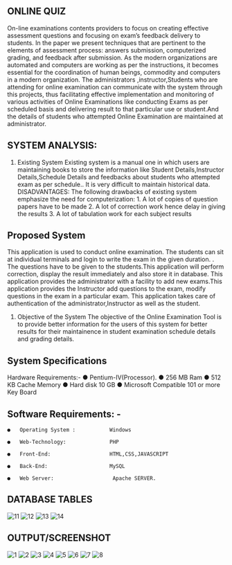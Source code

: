 ## ONLINE QUIZ
On-line examinations contents providers to focus on creating effective assessment questions and focusing on exam’s feedback delivery to students. In the paper we present techniques that are pertinent to the elements of assessment process: answers submission, computerized grading, and feedback after submission.
As the modern organizations are automated and computers are working as per the instructions, it becomes essential for the coordination of human beings, commodity and computers in a modern organization. 
The administrators ,instructor,Students who are attending for online examination can communicate with the system through this projects, thus facilitating effective implementation and monitoring of various activities of Online Examinations like conducting Exams as per scheduled basis and delivering result to that particular use or student.And the details of students who attempted Online Examination are maintained at administrator.

## SYSTEM ANALYSIS:
1. Existing System
Existing system is a manual one in which users are maintaining books to store the information like Student Details,Instructor Details,Schedule Details and feedbacks about students who attempted exam as per schedule.. It is very difficult to maintain historical data. 
DISADVANTAGES:
The following drawbacks of existing system emphasize the need for computerization:
       1. A lot of copies of question papers have to be made
       2. A lot of correction work hence delay in giving the results
       3. A lot of tabulation work for each subject results
## Proposed System  

This application is used to conduct online  examination.  The students can sit at individual terminals and login to write the exam in the given duration. . The questions have to be given to the students.This application will perform correction, display the result immediately and also store it in database. This application provides the administrator with a facility to add new exams.This application provides the  Instructor  add questions to the exam, modify questions in the exam in a particular exam. This application takes care of authentication of the administrator,Instructor as well as the student.
1.	Objective of the System
The objective of the Online Examination  Tool is to provide better information for the users of this system for better results for their maintainence in student examination schedule details and grading details.
                      
## System Specifications
Hardware Requirements:-
●	Pentium-IV(Processor). 
●	256 MB Ram
●	512 KB Cache Memory
●	Hard disk 10 GB 
●	Microsoft Compatible 101 or more Key Board



## Software Requirements: -

    ●	Operating System :           Windows

    ●	Web-Technology:              PHP

    ●	Front-End:                   HTML,CSS,JAVASCRIPT

    ●	Back-End:                    MySQL

    ●	Web Server:                   Apache SERVER.


## DATABASE TABLES

![11](https://github.com/user-attachments/assets/5c6db261-bba7-45bc-875f-738d55e6c81e)
![12](https://github.com/user-attachments/assets/3a10f7ff-089a-4d4b-a9ba-b0f4eb3c2b9e)
![13](https://github.com/user-attachments/assets/cdff080e-386d-4cdc-8df1-98d87a9df91c)
![14](https://github.com/user-attachments/assets/3ba4628f-0924-40f9-816e-eaa37e2f9be3)




## OUTPUT/SCREENSHOT

![1](https://github.com/user-attachments/assets/59a874a0-f973-4b89-b84a-75ea1e24ecbb)
![2](https://github.com/user-attachments/assets/76d2e154-7008-403b-864f-130ada41a299)
![3](https://github.com/user-attachments/assets/fade607e-9569-4bc5-aa65-782bd5b7854f)
![4](https://github.com/user-attachments/assets/9d701155-eda9-4e28-8ed7-db75ae3af7da)
![5](https://github.com/user-attachments/assets/a1d3b744-611b-4e41-9f3e-d6e519ffd83e)
![6](https://github.com/user-attachments/assets/a55e91f5-004a-449f-a205-35631427b315)
![7](https://github.com/user-attachments/assets/9db5491e-a03c-4407-9fc2-65eed22d798d)
![8](https://github.com/user-attachments/assets/4e05331a-82e6-4e43-b838-899639c8e083)
